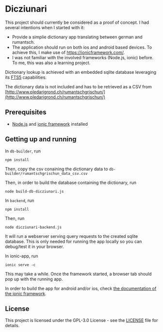 # Dicziunari

This project should currently be considered as a proof of concept. I had several intentions when I started with it:
* Provide a simplie dictionary app translating between german and rumantsch.
* The application should run on both ios and android based devices. To achieve this, I make use of https://ionicframework.com/.
* I was not familiar with the involved frameworks (Node.js, ionic) before. To me, this was also a learning project.

Dictionary lookup is achieved with an embedded sqlite database leveraging its [FTS5](https://www.sqlite.org/fts5.html) capabilities.

The dictionary data is not included and has to be retrieved as a CSV from [http://www.pledarigrond.ch/rumantschgrischun/](http://www.pledarigrond.ch/rumantschgrischun/)

## Prerequisites
* [Node.js](https://nodejs.org/) and [ionic framework](https://ionicframework.com/docs/cli/#installation) installed

## Getting up and running
In `db-builder`, run
```
npm install
```
Then, copy the csv conaining the dictionary data to `db-builder/rumantschgrischun_data_csv.csv`

Then, in order to build the database containing the dictionary, run
```
node build-db-dicziunari.js
```

In `backend`, run
```
npm install
```
Then, run
```
node dicziunari-backend.js
```
It will run a webserver serving query requests to the created sqlite database. This is only needed for running the app locally so you can debug/test it in your browser.

In ionic-app, run
```
ionic serve -c
```
This may take a while. Once the framework started, a browser tab should pop up with the running app.

In order to build the app for android and/or ios, check [the documentation of the ionic framework](https://ionicframework.com/docs/intro/deploying/).

## License

This project is licensed under the GPL-3.0 License - see the [LICENSE](LICENSE) file for details.
